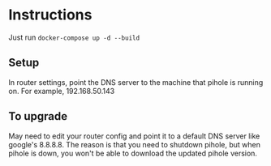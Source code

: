# Instructions

Just run ```docker-compose up -d --build ```


## Setup

In router settings, point the DNS server to the machine that pihole is running on.
For example, 192.168.50.143


## To upgrade
May need to edit your router config and point it to a default DNS server like google's 8.8.8.8. The reason is that you need to shutdown pihole, but when pihole is down, you won't be able to download the updated pihole version.
